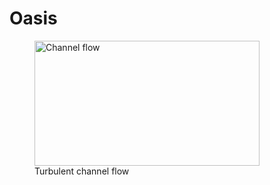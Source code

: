 Oasis
=====
<p align="center">
  <figure>
    <img src="https://raw.github.com/wiki/mikaem/oasis/figs/channel3D.gif" width="360" height="200" alt="Channel flow"/>
    <figcaption> Turbulent channel flow </figcaption>
  </figure>
</p>
